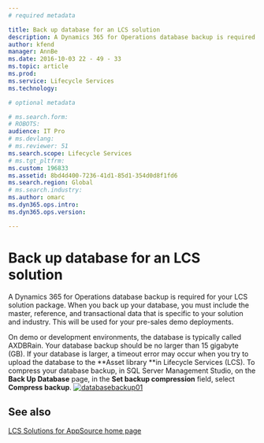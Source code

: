 ```yaml
---
# required metadata

title: Back up database for an LCS solution
description: A Dynamics 365 for Operations database backup is required for your LCS solution package. When you back up your database, you must include the master, reference, and transactional data that is specific to your solution and industry. This will be used for your pre-sales demo deployments. 
author: kfend
manager: AnnBe
ms.date: 2016-10-03 22 - 49 - 33
ms.topic: article
ms.prod: 
ms.service: Lifecycle Services
ms.technology: 

# optional metadata

# ms.search.form: 
# ROBOTS: 
audience: IT Pro
# ms.devlang: 
# ms.reviewer: 51
ms.search.scope: Lifecycle Services
# ms.tgt_pltfrm: 
ms.custom: 196833
ms.assetid: 8bd4d400-7236-41d1-85d1-354d0d8f1fd6
ms.search.region: Global
# ms.search.industry: 
ms.author: omarc
ms.dyn365.ops.intro: 
ms.dyn365.ops.version: 

---
```


# Back up database for an LCS solution

A Dynamics 365 for Operations database backup is required for your LCS solution package. When you back up your database, you must include the master, reference, and transactional data that is specific to your solution and industry. This will be used for your pre-sales demo deployments. 

On demo or development environments, the database is typically called AXDBRain. Your database backup should be no larger than 15 gigabyte (GB). If your database is larger, a timeout error may occur when you try to upload the database to the **Asset library **in Lifecycle Services (LCS). To compress your database backup, in SQL Server Management Studio, on the **Back Up Database** page, in the **Set backup compression** field, select **Compress backup**. [![databasebackup01](./media/databasebackup01.jpg)](./media/databasebackup01.jpg)

See also
--------

[LCS Solutions for AppSource home page](lcs-solutions-app-source.md)

